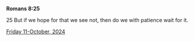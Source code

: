 **Romans 8:25**

25 But if we hope for that we see not, then do we with patience wait for it. 

[Friday 11-October, 2024](https://getbible.life/kjv/Romans/8/25)
